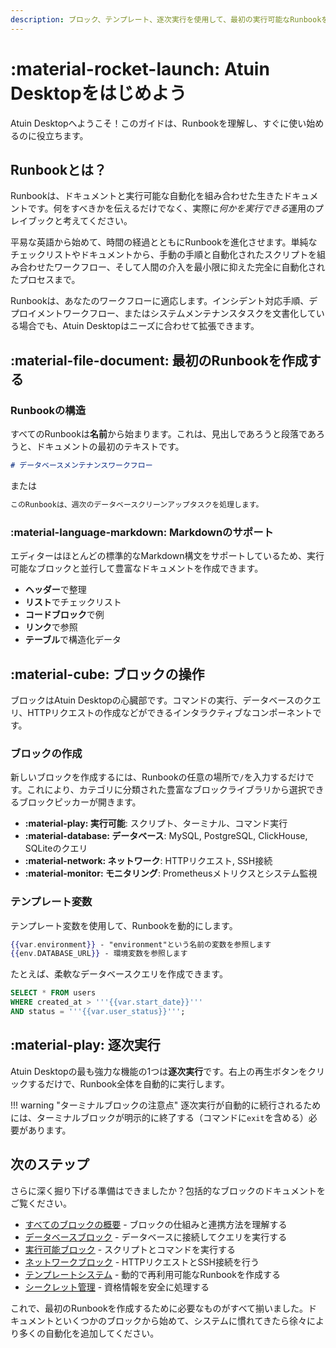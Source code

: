 ```yaml
---
description: ブロック、テンプレート、逐次実行を使用して、最初の実行可能なRunbookを作成します。
---
```


# :material-rocket-launch: Atuin Desktopをはじめよう

Atuin Desktopへようこそ！このガイドは、Runbookを理解し、すぐに使い始めるのに役立ちます。

## Runbookとは？

Runbookは、ドキュメントと実行可能な自動化を組み合わせた生きたドキュメントです。何をすべきかを伝えるだけでなく、実際に*何かを実行できる*運用のプレイブックと考えてください。

平易な英語から始めて、時間の経過とともにRunbookを進化させます。単純なチェックリストやドキュメントから、手動の手順と自動化されたスクリプトを組み合わせたワークフロー、そして人間の介入を最小限に抑えた完全に自動化されたプロセスまで。

Runbookは、あなたのワークフローに適応します。インシデント対応手順、デプロイメントワークフロー、またはシステムメンテナンスタスクを文書化している場合でも、Atuin Desktopはニーズに合わせて拡張できます。

## :material-file-document: 最初のRunbookを作成する

### Runbookの構造

すべてのRunbookは**名前**から始まります。これは、見出しであろうと段落であろうと、ドキュメントの最初のテキストです。

```markdown
# データベースメンテナンスワークフロー
```

または

```markdown
このRunbookは、週次のデータベースクリーンアップタスクを処理します。
```

### :material-language-markdown: Markdownのサポート

エディターはほとんどの標準的なMarkdown構文をサポートしているため、実行可能なブロックと並行して豊富なドキュメントを作成できます。

- **ヘッダー**で整理
- **リスト**でチェックリスト
- **コードブロック**で例
- **リンク**で参照
- **テーブル**で構造化データ

## :material-cube: ブロックの操作

ブロックはAtuin Desktopの心臓部です。コマンドの実行、データベースのクエリ、HTTPリクエストの作成などができるインタラクティブなコンポーネントです。

### ブロックの作成

新しいブロックを作成するには、Runbookの任意の場所で`/`を入力するだけです。これにより、カテゴリに分類された豊富なブロックライブラリから選択できるブロックピッカーが開きます。

- **:material-play: 実行可能**: スクリプト、ターミナル、コマンド実行
- **:material-database: データベース**: MySQL, PostgreSQL, ClickHouse, SQLiteのクエリ
- **:material-network: ネットワーク**: HTTPリクエスト, SSH接続
- **:material-monitor: モニタリング**: Prometheusメトリクスとシステム監視

### テンプレート変数

テンプレート変数を使用して、Runbookを動的にします。

```handlebars
{{var.environment}} - "environment"という名前の変数を参照します
{{env.DATABASE_URL}} - 環境変数を参照します
```

たとえば、柔軟なデータベースクエリを作成できます。

```sql
SELECT * FROM users
WHERE created_at > '''{{var.start_date}}'''
AND status = '''{{var.user_status}}''';
```

## :material-play: 逐次実行

Atuin Desktopの最も強力な機能の1つは**逐次実行**です。右上の再生ボタンをクリックするだけで、Runbook全体を自動的に実行します。

!!! warning "ターミナルブロックの注意点"
    逐次実行が自動的に続行されるためには、ターミナルブロックが明示的に終了する（コマンドに`exit`を含める）必要があります。

## 次のステップ

さらに深く掘り下げる準備はできましたか？包括的なブロックのドキュメントをご覧ください。

- [すべてのブロックの概要](blocks/index.md) - ブロックの仕組みと連携方法を理解する
- [データベースブロック](blocks/databases/index.md) - データベースに接続してクエリを実行する
- [実行可能ブロック](blocks/executable/README.md) - スクリプトとコマンドを実行する
- [ネットワークブロック](blocks/network/README.md) - HTTPリクエストとSSH接続を行う
- [テンプレートシステム](templating.md) - 動的で再利用可能なRunbookを作成する
- [シークレット管理](secrets.md) - 資格情報を安全に処理する

これで、最初のRunbookを作成するために必要なものがすべて揃いました。ドキュメントといくつかのブロックから始めて、システムに慣れてきたら徐々により多くの自動化を追加してください。
